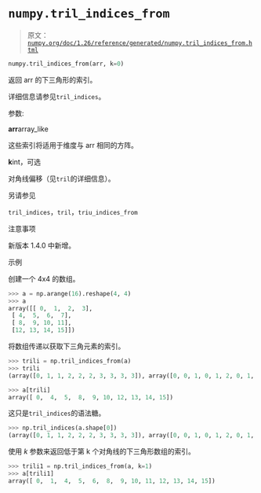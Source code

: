 # `numpy.tril_indices_from`

> 原文：[`numpy.org/doc/1.26/reference/generated/numpy.tril_indices_from.html`](https://numpy.org/doc/1.26/reference/generated/numpy.tril_indices_from.html)

```py
numpy.tril_indices_from(arr, k=0)
```

返回 arr 的下三角形的索引。

详细信息请参见`tril_indices`。

参数:

**arr**array_like

这些索引将适用于维度与 arr 相同的方阵。

**k**int，可选

对角线偏移（见`tril`的详细信息）。

另请参见

`tril_indices`，`tril`，`triu_indices_from`

注意事项

新版本 1.4.0 中新增。

示例

创建一个 4x4 的数组。

```py
>>> a = np.arange(16).reshape(4, 4)
>>> a
array([[ 0,  1,  2,  3],
 [ 4,  5,  6,  7],
 [ 8,  9, 10, 11],
 [12, 13, 14, 15]]) 
```

将数组传递以获取下三角元素的索引。

```py
>>> trili = np.tril_indices_from(a)
>>> trili
(array([0, 1, 1, 2, 2, 2, 3, 3, 3, 3]), array([0, 0, 1, 0, 1, 2, 0, 1, 2, 3])) 
```

```py
>>> a[trili]
array([ 0,  4,  5,  8,  9, 10, 12, 13, 14, 15]) 
```

这只是`tril_indices`的语法糖。

```py
>>> np.tril_indices(a.shape[0])
(array([0, 1, 1, 2, 2, 2, 3, 3, 3, 3]), array([0, 0, 1, 0, 1, 2, 0, 1, 2, 3])) 
```

使用 *k* 参数来返回低于第 k 个对角线的下三角形数组的索引。

```py
>>> trili1 = np.tril_indices_from(a, k=1)
>>> a[trili1]
array([ 0,  1,  4,  5,  6,  8,  9, 10, 11, 12, 13, 14, 15]) 
```
